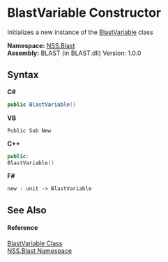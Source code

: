 # BlastVariable Constructor 
 

Initializes a new instance of the <a href="f06b3ca6-6fc7-2463-b0e0-c8541bfc9d8d">BlastVariable</a> class

**Namespace:**&nbsp;<a href="88b55311-4a89-0894-e27a-e157e443c7f7">NSS.Blast</a><br />**Assembly:**&nbsp;BLAST (in BLAST.dll) Version: 1.0.0

## Syntax

**C#**<br />
``` C#
public BlastVariable()
```

**VB**<br />
``` VB
Public Sub New
```

**C++**<br />
``` C++
public:
BlastVariable()
```

**F#**<br />
``` F#
new : unit -> BlastVariable
```


## See Also


#### Reference
<a href="f06b3ca6-6fc7-2463-b0e0-c8541bfc9d8d">BlastVariable Class</a><br /><a href="88b55311-4a89-0894-e27a-e157e443c7f7">NSS.Blast Namespace</a><br />